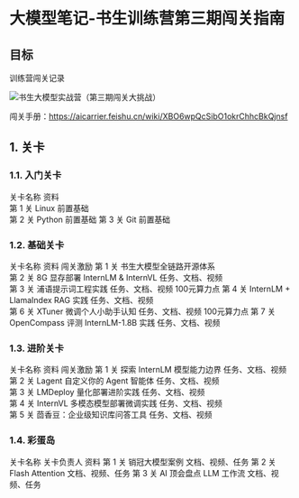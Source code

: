 # 大模型笔记-书生训练营第三期闯关指南
## 目标
训练营闯关记录

![书生大模型实战营（第三期闯关大挑战）](https://github.com/InternLM/Tutorial)


闯关手册：https://aicarrier.feishu.cn/wiki/XBO6wpQcSibO1okrChhcBkQjnsf

## 1. 关卡


### 1.1. 入门关卡
关卡名称	资料	
第 1 关	Linux 前置基础	
第 2 关	Python 前置基础	
第 3 关	Git 前置基础	
### 1.2. 基础关卡
关卡名称	资料	闯关激励
第 1 关	书生大模型全链路开源体系	
第 2 关	8G 显存部署 InternLM & InternVL	任务、文档、视频	
第 3 关	浦语提示词工程实践	任务、文档、视频	100元算力点
第 4 关	InternLM + LlamaIndex RAG 实践	任务、文档、视频	
第 6 关	XTuner 微调个人小助手认知	任务、文档、视频	100元算力点
第 7 关	OpenCompass 评测 InternLM-1.8B 实践	任务、文档、视频	
### 1.3. 进阶关卡
关卡名称	资料	闯关激励
第 1 关	探索 InternLM 模型能力边界	任务、文档、视频	
第 2 关	Lagent 自定义你的 Agent 智能体	任务、文档、视频	
第 3 关	LMDeploy 量化部署进阶实践	任务、文档、视频	
第 4 关	InternVL 多模态模型部署微调实践	任务、文档、视频	
第 5 关	茴香豆：企业级知识库问答工具	任务、文档、视频	
### 1.4. 彩蛋岛
关卡名称	关卡负责人	资料
第 1 关	销冠大模型案例		文档、视频、任务
第 2 关	Flash Attention		文档、视频、任务
第 3 关	AI 顶会盘点 LLM 工作流		文档、视频、任务